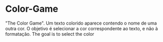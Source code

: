 # Color-Game
"The Color Game". Um texto colorido aparece contendo o nome de uma outra cor. O objetivo é selecionar a cor correspondente ao texto, e não à formatação. The goal is to select the color 
